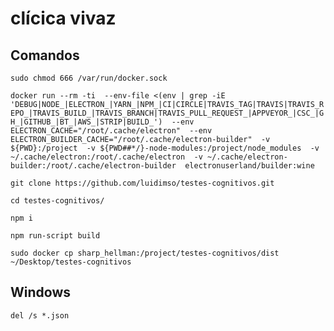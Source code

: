 # clícica vivaz

## Comandos

`sudo chmod 666 /var/run/docker.sock`

`docker run --rm -ti  --env-file <(env | grep -iE 'DEBUG|NODE_|ELECTRON_|YARN_|NPM_|CI|CIRCLE|TRAVIS_TAG|TRAVIS|TRAVIS_REPO_|TRAVIS_BUILD_|TRAVIS_BRANCH|TRAVIS_PULL_REQUEST_|APPVEYOR_|CSC_|GH_|GITHUB_|BT_|AWS_|STRIP|BUILD_')  --env ELECTRON_CACHE="/root/.cache/electron"  --env ELECTRON_BUILDER_CACHE="/root/.cache/electron-builder"  -v ${PWD}:/project  -v ${PWD##*/}-node-modules:/project/node_modules  -v ~/.cache/electron:/root/.cache/electron  -v ~/.cache/electron-builder:/root/.cache/electron-builder  electronuserland/builder:wine`

`git clone https://github.com/luidimso/testes-cognitivos.git`

`cd testes-cognitivos/`

`npm i`

`npm run-script build`

`sudo docker cp sharp_hellman:/project/testes-cognitivos/dist ~/Desktop/testes-cognitivos`

## Windows

`del /s *.json`
